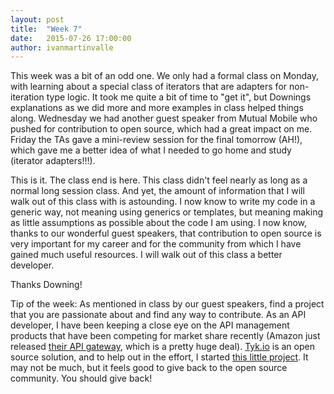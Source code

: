 ```yaml
---
layout: post
title:  "Week 7"
date:   2015-07-26 17:00:00
author: ivanmartinvalle
---
```


This week was a bit of an odd one. We only had a formal class on Monday, with learning about a special class of iterators that are adapters for non-iteration type logic. It took me quite a bit of time to "get it", but Downings explanations as we did more and more examples in class helped things along. Wednesday we had another guest speaker from Mutual Mobile who pushed for contribution to open source, which had a great impact on me. Friday the TAs gave a mini-review session for the final tomorrow (AH!), which gave me a better idea of what I needed to go home and study (iterator adapters!!!).

This is it. The class end is here. This class didn't feel nearly as long as a normal long session class. And yet, the amount of information that I will walk out of this class with is astounding. I now know to write my code in a generic way, not meaning using generics or templates, but meaning making as little assumptions as possible about the code I am using. I now know, thanks to our wonderful guest speakers, that contribution to open source is very important for my career and for the community from which I have gained much useful resources. I will walk out of this class a better developer.

Thanks Downing!

Tip of the week: As mentioned in class by our guest speakers, find a project that you are passionate about and find any way to contribute. As an API developer, I have been keeping a close eye on the API management products that have been competing for market share recently (Amazon just released [their API gateway](http://aws.amazon.com/api-gateway/), which is a pretty huge deal). [Tyk.io](https://tyk.io) is an open source solution, and to help out in the effort, I started [this little project](https://github.com/ivanmartinvalle/tyk-sdk). It may not be much, but it feels good to give back to the open source community. You should give back!